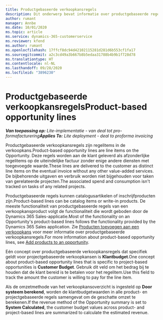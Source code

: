 ```yaml
---
title: Productgebaseerde verkoopkansregels
description: Dit onderwerp bevat informatie over productgebaseerde regelitems voor verkoopkansen in Project Operations.
author: rumant
manager: Annbe
ms.date: 10/01/2020
ms.topic: article
ms.service: dynamics-365-customerservice
ms.reviewer: kfend
ms.author: rumant
ms.openlocfilehash: 17ffcf8dc94d42102115281d281d6b553cf1fa17
ms.sourcegitcommit: a2c3cd49a3b667b8b5edaa31788b4b9b1f728d78
ms.translationtype: HT
ms.contentlocale: nl-NL
ms.lasthandoff: 09/28/2020
ms.locfileid: "3896230"
---
```

# <a name="product-based-opportunity-lines"></a><span data-ttu-id="c4081-103">Productgebaseerde verkoopkansregels</span><span class="sxs-lookup"><span data-stu-id="c4081-103">Product-based opportunity lines</span></span>

<span data-ttu-id="c4081-104">_**Van toepassing op:** Lite-implementatie - van deal tot pro-formafacturering_</span><span class="sxs-lookup"><span data-stu-id="c4081-104">_**Applies To:** Lite deployment - deal to proforma invoicing_</span></span>

<span data-ttu-id="c4081-105">Productgebaseerde verkoopkansregels zijn regelitems in de verkoopkans.</span><span class="sxs-lookup"><span data-stu-id="c4081-105">Product-based opportunity lines are line items on the Opportunity.</span></span> <span data-ttu-id="c4081-106">Deze regels worden aan de klant geleverd als afzonderlijke regelitems op de uiteindelijke factuur zonder enige andere diensten met toegevoegde waarde.</span><span class="sxs-lookup"><span data-stu-id="c4081-106">These lines are delivered to the customer as distinct line items on the eventual invoice without any other value-added services.</span></span> <span data-ttu-id="c4081-107">De bijbehorende uitgaven en verbruik worden niet bijgehouden voor taken van gerelateerde projecten.</span><span class="sxs-lookup"><span data-stu-id="c4081-107">The associated spend and consumption isn't tracked on tasks of any related projects.</span></span>

<span data-ttu-id="c4081-108">Productgebaseerde regels kunnen catalogusartikelen of inschrijfproducten zijn.</span><span class="sxs-lookup"><span data-stu-id="c4081-108">Product-based lines can be catalog items or write-in products.</span></span> <span data-ttu-id="c4081-109">De meeste functionaliteit van productgebaseerde regels van een verkoopkansproduct volgt de functionaliteit die wordt geboden door de Dynamics 365 Sales-applicatie.</span><span class="sxs-lookup"><span data-stu-id="c4081-109">Most of the functionality on an Opportunity's product-based lines follows the functionality provided by the Dynamics 365 Sales application.</span></span> <span data-ttu-id="c4081-110">Zie [Producten toevoegen aan een verkoopkans](https://docs.microsoft.com/dynamics365/sales-enterprise/add-products-opportunity) voor meer informatie over productgebaseerde verkoopkansregels.</span><span class="sxs-lookup"><span data-stu-id="c4081-110">For more information about product-based opportunity lines, see [Add products to an opportunity](https://docs.microsoft.com/dynamics365/sales-enterprise/add-products-opportunity).</span></span>

<span data-ttu-id="c4081-111">Eén concept over productgebaseerde verkoopkansregels dat specifiek geldt voor projectgebaseerde verkoopkansen is **Klantbudget**.</span><span class="sxs-lookup"><span data-stu-id="c4081-111">One concept about product-based opportunity lines that is specific to project-based opportunities is **Customer Budget**.</span></span> <span data-ttu-id="c4081-112">Gebruik dit veld om het bedrag bij te houden dat de klant bereid is te betalen voor het regelitem.</span><span class="sxs-lookup"><span data-stu-id="c4081-112">Use this field to track the amount the customer is willing to pay for the line item.</span></span>

<span data-ttu-id="c4081-113">Als de omzetmethode van het verkoopkansoverzicht is ingesteld op **Door systeem berekend**, worden de klantbudgetwaarden in alle product- en projectgebaseerde regels samengevat om de geschatte omzet te berekenen.</span><span class="sxs-lookup"><span data-stu-id="c4081-113">If the revenue method of the Opportunity summary is set to **System Calculated**, the customer budget values across product- and project-based lines are summarized to calculate the estimated revenue.</span></span>
